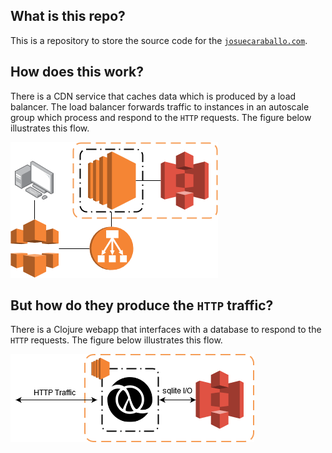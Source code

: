 ## What is this repo?

This is a repository to store the source code for the [`josuecaraballo.com`](javascript:void(0)).

## How does this work?

There is a CDN service that caches data which is produced by a load balancer. 
The load balancer forwards traffic to instances in an autoscale group which process and respond to the `HTTP` requests.
The figure below illustrates this flow.

![Infrastructure Illustration](images/AmazonEC2Infrastructure.png)

## But how do they produce the `HTTP` traffic?

There is a Clojure webapp that interfaces with a database to respond to the `HTTP` requests.
The figure below illustrates this flow.

![EC2 Contents Illustration](images/AmazonEC2Contents.png)

